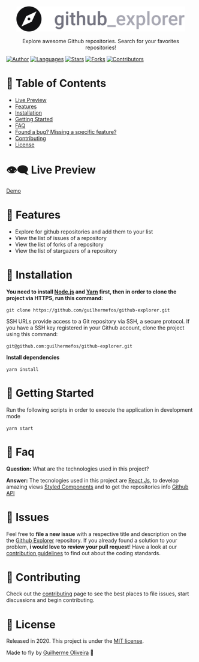 </br>

<p align="center">
  <a>
    <img alt="Github Explore" title="Github Explore" src=".github/logo.svg" width="450">
  </a>
</p>

<p align="center">
  Explore awesome Github repositories. Search for your favorites repositories!
</p>

[![Author](https://img.shields.io/badge/author-GuilhermeOliveira-2ea44f?style=flat-square)](https://github.com/guilhermefos)
[![Languages](https://img.shields.io/github/languages/count/guilhermefos/github-explorer?color=%232ea44f&style=flat-square)](#)
[![Stars](https://img.shields.io/github/stars/guilhermefos/github-explorer?color=2ea44f&style=flat-square)](https://github.com/guilhermefos/github-explorer/stargazers)
[![Forks](https://img.shields.io/github/forks/guilhermefos/github-explorer?color=%232ea44f&style=flat-square)](https://github.com/guilhermefos/github-explorer/network/members)
[![Contributors](https://img.shields.io/github/contributors/guilhermefos/github-explorer?color=2ea44f&style=flat-square)](https://github.com/guilhermefos/github-explorer/graphs/contributors)

# :pushpin: Table of Contents

- [Live Preview](#eye_speech_bubble-preview)
- [Features](#rocket-features)
- [Installation](#construction_worker-installation)
- [Getting Started](#runner-getting-started)
- [FAQ](#postbox-faq)
- [Found a bug? Missing a specific feature?](#bug-issues)
- [Contributing](#tada-contributing)
- [License](#closed_book-license)

# :eye_speech_bubble: Live Preview

[Demo](https://github-explore.firebaseapp.com/)

# :rocket: Features

- Explore for github repositories and add them to your list
- View the list of issues of a repository
- View the list of forks of a repository
- View the list of stargazers of a repository

# :construction_worker: Installation

**You need to install [Node.js](https://nodejs.org/en/download/) and [Yarn](https://yarnpkg.com/) first, then in order to clone the project via HTTPS, run this command:**

`git clone https://github.com/guilhermefos/github-explorer.git`

SSH URLs provide access to a Git repository via SSH, a secure protocol. If you have a SSH key registered in your Github account, clone the project using this command:

`git@github.com:guilhermefos/github-explorer.git`

**Install dependencies**

`yarn install`

# :runner: Getting Started

Run the following scripts in order to execute the application in development mode

`yarn start`

# :postbox: Faq

**Question:** What are the technologies used in this project?

**Answer:** The tecnologies used in this project are [React Js](https://reactjs.org/), to develop amazing views [Styled Components](https://styled-components.com/) and to get the repositories info [Github API](https://developer.github.com/v3/)

##

# :bug: Issues

Feel free to **file a new issue** with a respective title and description on the the [Github Explorer](https://github.com/guilhermefos/github-explorer/issues) repository. If you already found a solution to your problem, **i would love to review your pull request**! Have a look at our [contribution guidelines](https://github.com/guilhermefos/github-explorer/blob/master/CONTRIBUTING.md) to find out about the coding standards.

# :tada: Contributing

Check out the [contributing](https://github.com/guilhermefos/github-explorer/blob/master/CONTRIBUTING.md) page to see the best places to file issues, start discussions and begin contributing.

# :closed_book: License

Released in 2020.
This project is under the [MIT license](https://github.com/guilhermefos/github-explorer/blob/master/LICENSE).

Made to fly by [Guilherme Oliveira](https://github.com/guilhermefos) 🚀

